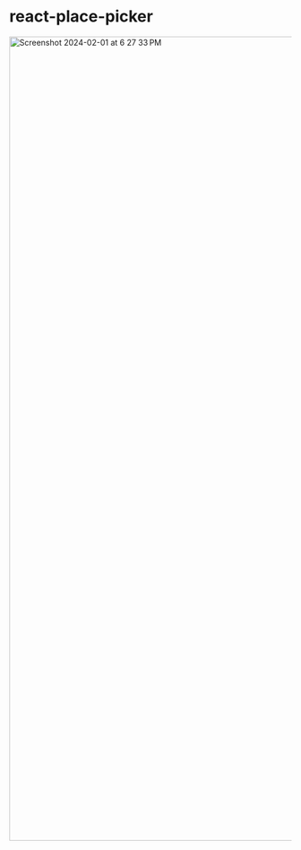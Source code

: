 # react-place-picker
<img width="1435" alt="Screenshot 2024-02-01 at 6 27 33 PM" src="https://github.com/MuzammilAhmad/react-place-picker/assets/32789251/ba3a0d24-6841-439f-aaec-95669e826869">
